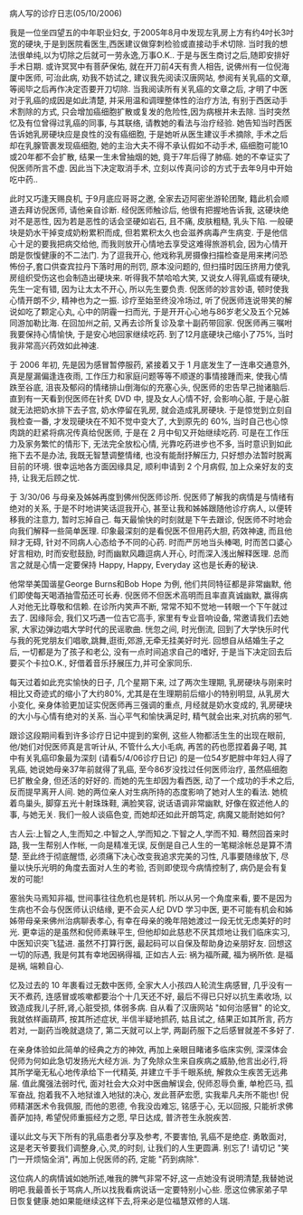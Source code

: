 病人写的诊疗日志(05/10/2006)

我是一位坐四望五的中年职业妇女, 于2005年8月中发现左乳房上方有约4吋长3吋宽的硬块,于是到医院看医生,西医建议做穿刺检验或直接动手术切除. 当时我的想法很单纯,以为切除之后就可一劳永逸,万事O.K.. 于是与医生商讨之后,随即安排好手术日期. 或许冥冥中有菩萨保佑, 就在开刀前4天有贵人相告, 说佛州有一位倪海厦中医师, 可治此病, 劝我不妨试之, 建议我先阅读汉唐网站, 参阅有关乳癌的文章, 等阅毕之后再作决定否要开刀切除. 当我阅读所有关乳癌的文章之后, 才明了中医对于乳癌的成因是如此清楚, 并采用温和调理整体性的治疗方法, 有别于西医动手术割除的方式, 只会增加癌细胞扩散或复发的危险性,因为病根并未去除. 当时突然忆及有位曾得过乳癌的同事, 与其联络, 请教她的看法与治疗经验. 她告知当时西医告诉她乳房硬块应是良性的没有癌细胞, 于是她听从医生建议手术摘除, 手术之后却在乳腺管裹发现癌细胞, 她的主治大夫不得不承认假如不动手术, 癌细胞可能10或20年都不会扩散, 结果一生未曾抽烟的她, 竟于7年后得了肺癌. 她的不幸证实了倪医师所言不虚. 因此当下决定取消手术, 立刻以传真问诊的方式于去年9月中开始吃中药..

此时又巧逢天赐良机, 于9月底应哥哥之邀, 全家去迈阿密坐游轮团聚, 籍此机会顺道去拜访倪医师, 请他亲自诊断. 经倪医师触诊后, 他很有把握地告诉我, 这硬块绝对不是恶性, 因为若是恶性的话会坚硬如岩石, 且不痛, 皮肤粗糙, 乳头下陷. 一般硬块是奶水干掉变成奶粉累积而成, 但若累积太久也会滋养病毒产生病变. 于是他信心十足的要我把病交给他, 而我则放开心情地去享受这难得旅游机会, 因为心情开朗是恢愎健康的不二法门. 为了逗我开心, 他戏称乳房摄像扫描检查是用来拷问恐怖份子,套口供查宾拉丹下落时用的刑罚, 原本没问题的, 但扫描时因压挤用力使乳房组织受伤这也会制造出硬块来. 听得我不禁哈哈大笑, 又说女人得乳癌或有硬块, 先生一定有错, 因为让太太不开心, 所以先生要负责. 倪医师的妙言妙语, 顿时使我心情开朗不少, 精神也为之一振. 诊疗至始至终没冷场过, 听了倪医师连说带笑的解说如吃了颗定心丸, 心中的阴霾一扫而光, 于是开开心心地与86岁老父及五个兄姊同游加勒比海. 在回加州之前, 又再去诊所复诊及拿十副药带回家. 倪医师再三嘱咐我要保持心情愉快, 于是安心地回家继续吃药. 到了12月底硬块己缩小了75%, 当时我非常高兴药效如此神速.

于 2006 年初, 先是因为感冒暂停服药, 紧接着又于 1 月底发生了一连串交通意外, 真是屋漏偏逢连夜雨, 工作压力和家庭问题等等不顺遂的事情接踵而来, 使我心情跌至谷底, 沮丧及郁闷的情绪排山倒海似的充塞心头, 倪医师的忠告早己抛诸脑后. 直到有一天看到倪医师在针炙 DVD 中, 提及女人心情不好, 会影响心脏, 于是心脏就无法把奶水排下去子宫, 奶水停留在乳房, 就会造成乳房硬块. 于是惊觉到立刻自我检查一番, 才发现硬块在不知不觉中变大了, 大到原先的 60%, 当时自己也心惊肉跳的赶紧将病况传真给倪医师, 于是在 2 月中旬又开始继续吃药. 可是在工作压力及家务繁忙的情形下, 无法完全放松心情, 光靠吃药进步也不多, 当时意识到如此拖下去不是办法, 我既无智慧调整情绪, 也没有能耐抒解压力, 只好想办法暂时脱离目前的环境. 很幸运地各方面因缘具足, 顺利申请到 2 个月病假, 加上众亲好友的支持, 让我无后顾之忧.

于 3/30/06 与母亲及姊姊再度到佛州倪医师诊所. 倪医师了解我的病情是与情绪有绝对的关系, 于是不时地讲笑话逗我开心, 甚至让我和姊姊跟随他诊疗病人, 以便转移我的注意力, 暂时忘掉自己. 每天最愉快的时刻就是下午去跟诊, 倪医师不时地会向我们解释一些简单医理. 印象最深刻的是看倪医不但用药大胆, 药效神速, 而且他辩才无碍, 针对不同病人心态给予不同的心药. 时而严厉地当头棒喝, 时而苦口婆心好言相劝, 时而安慰鼓励, 时而幽默风趣逗病人开心, 时而深入浅出解释医理. 总而言之就是心情一定要保持 Happy, Happy, Everyday 这也是长寿的秘诀.

他常举美国谐星George Burns和Bob Hope 为例, 他们共同特征都是非常幽默, 他们即使每天喝酒抽雪茄还可长寿. 倪医师不但医术高明而且率直真诚幽默, 赢得病人对他无比尊敬和信赖. 在诊所内笑声不断, 常常不知不觉地一转眼一个下午就过去了. 因缘际会, 我们又巧遇一位吉它高手, 家里有专业音响设备, 常邀请我们去她家, 大家边弹边唱大学时代的民谣歌曲. 恍忽之间, 时光倒流, 回到了大学快乐时代与我的死党朋友们唱歌,跳舞,逛街,郊游,无牵无挂美好时光. 回想自从结婚生子之后, 一切都是为了孩子和老公, 没有一点时间追求自己的嗜好, 于是当下决定回去后要买个卡拉O.K., 好借着音乐抒展压力,并可全家同乐.

每天过着如此充实愉快的日子, 几个星期下来, 过了两次生理期, 乳房硬块与刚来时相比又奇迹式的缩小了大约80%, 尤其是在生理期前后缩小的特别明显, 从乳房大小变化, 亲身体验更加证实倪医师再三强调的重点, 月经就是奶水变成的, 乳房硬块的大小与心情有绝对的关系. 当心平气和愉快满足时, 精气就会出来,对抗病的邪气.

跟诊这段期间看到许多诊疗日记中提到的案例, 这些人物都活生生的出现在眼前, 他/她们对倪医师真是言听计从, 不管什么大小毛病, 再苦的药也愿捏着鼻子喝, 其中有关乳癌印象最为深刻 (请看5/4/06诊疗日记) 的是一位54岁肥胖中年妇人得了乳癌, 她说她母亲37年前就得了乳癌, 至今86岁没找过任何医师治疗, 虽然癌细胞巳扩散全身, 但还活的好好的. 而她的先生却因为看西医, 动了一个成功的手术之后, 反而提早离开人间. 她的两位亲人对生病所持的态度影响了她对人生的看法. 她梳着鸟巢头, 脚穿五光十射珠珠鞋, 满脸笑容, 说话语调非常幽默, 好像在叙述他人的事, 与她无关. 我们一般人谈癌色变, 而她却还如此开朗笃定, 病魔又能耐她如何?

古人云:上智之人,生而知之.中智之人,学而知之.下智之人,学而不知. 蓦然回首来时路, 我一生帮别人作帐, 一向是精准无误, 反倒是自己人生的一笔糊涂帐总是算不清楚. 至此终于彻底醒悟, 必须痛下决心改变我追求完美的习性, 凡事要随缘放下, 尽量以快乐光明的角度去面对人生的考验, 否则即使现今病情控制了, 病仍是会有复发的可能!

塞翁失马焉知非福, 世间事往往危机也是转机. 所以从另一个角度来看, 要不是因为生病也不会与倪医师认识结缘, 更不会买人纪 DVD 学习中医, 更不可能有机会和姊姊带母亲来佛州治病聊表孝心, 有幸在母亲的晚年陪她渡过一段无忧无虑美好的时光. 更幸运的是虽然和倪师素昧平生, 但他却如此慈悲不厌其烦地让我们临床实习, 中医知识突飞猛进. 虽然不打算行医, 最起码可以自保及帮助身边亲朋好友. 回想这一切的际遇, 我是何其有幸地因祸得福, 正如古人云: 祸为福所藏, 福为祸所依. 是福是祸, 端赖自心.

忆及过去的 10 年裹看过无数中医师, 全家大人小孩四人轮流生病感冒, 几乎没有一天不煮药, 连感冒或咳嗽都要治个十几天还不好, 最后不得已只好以抗生素收场, 以致造成我儿子肝,肾,心脏受损, 体弱多病. 自从看了汉唐网站 "如何治感冒" 的论文, 我就依样画葫芦, 按其所述症状, 半信半疑地抓药, 姑且试之, 结果正如其所言, 药方若对, 一副药当晚就退烧了, 第二天就可以上学, 两副药服下之后感冒就差不多好了.

在亲身体验如此简单的经典之方的神效, 再加上亲眼目睹诸多临床实例, 深深体会倪师为何如此急切发扬光大经方派. 为了免除众生来自疾病之威胁,他言出必行,将其所学毫无私心地传承给下一代精英, 并建立千手千眼系统, 解救众生疾苦无远弗届. 值此魔强法弱时代, 面对社会大众对中医曲解误会, 倪师忍辱负重, 单枪匹马, 孤军奋战, 抱着我不入地狱谁入地狱的决心, 发此菩萨宏愿, 实我辈凡夫所不能也! 倪师精湛医术令我佩服, 而他的恩德, 令我没齿难忘, 铭感于心, 无以回报, 只能祈求佛善萨加持, 希望倪师重振经方之愿, 早日达成, 普济苍生永脱疾苦.

谨以此文与天下所有的乳癌患者分享及参考, 不要害怕, 乳癌不是绝症. 勇敢面对, 这是老天爷要我们调整身,心,灵,的时刻, 让我们的人生更圆满. 别忘了! 请切记 "笑门一开烦恼全消", 再加上倪医师的药, 定能 "药到病除".

这位病人的病情诚如她所述,唯我的脾气非常不好,这一点她没有说明清楚,我替她说明吧.我最善长于骂病人,所以找我看病说话一定要特别小心些. 愿这位佛家弟子早日恢复健康.她如果能继续这样下去,将来必是位福慧双修的人瑞.
